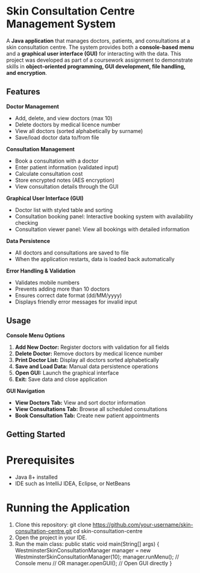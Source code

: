# Skin Consultation Centre Management System

A **Java application** that manages doctors, patients, and consultations at a skin consultation centre. The system provides both a **console-based menu** and a **graphical user interface (GUI)** for interacting with the data. This project was developed as part of a coursework assignment to demonstrate skills in **object-oriented programming, GUI development, file handling, and encryption**.

## Features

**Doctor Management**

- Add, delete, and view doctors (max 10)
- Delete doctors by medical licence number
- View all doctors (sorted alphabetically by surname)
- Save/load doctor data to/from file

**Consultation Management**

- Book a consultation with a doctor
- Enter patient information (validated input)
- Calculate consultation cost
- Store encrypted notes (AES encryption)
- View consultation details through the GUI

**Graphical User Interface (GUI)**

- Doctor list with styled table and sorting
- Consultation booking panel: Interactive booking system with availability checking
- Consultation viewer panel: View all bookings with detailed information

**Data Persistence**

- All doctors and consultations are saved to file
- When the application restarts, data is loaded back automatically

**Error Handling & Validation**

- Validates mobile numbers
- Prevents adding more than 10 doctors
- Ensures correct date format (dd/MM/yyyy)
- Displays friendly error messages for invalid input

## Usage
**Console Menu Options**

1. **Add New Doctor:** Register doctors with validation for all fields
2. **Delete Doctor:** Remove doctors by medical licence number
3. **Print Doctor List:** Display all doctors sorted alphabetically
4. **Save and Load Data:** Manual data persistence operations
5. **Open GUI:** Launch the graphical interface
6. **Exit:** Save data and close application

**GUI Navigation**

- **View Doctors Tab:** View and sort doctor information
- **View Consultations Tab:** Browse all scheduled consultations
- **Book Consultation Tab:** Create new patient appointments

## Getting Started
# Prerequisites
- Java 8+ installed
- IDE such as IntelliJ IDEA, Eclipse, or NetBeans

# Running the Application
1. Clone this repository:
   git clone https://github.com/your-username/skin-consultation-centre.git
   cd skin-consultation-centre
2. Open the project in your IDE.
3. Run the main class:
   public static void main(String[] args) {
    WestminsterSkinConsultationManager manager = new WestminsterSkinConsultationManager(10);
    manager.runMenu();  // Console menu
    // OR manager.openGUI();  // Open GUI directly
}


